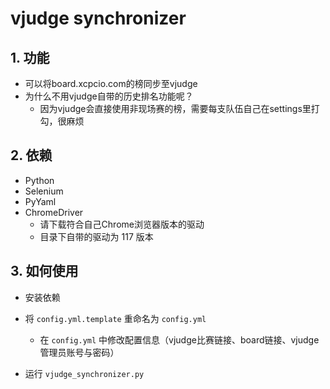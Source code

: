 # vjudge synchronizer

## 1. 功能

* 可以将board.xcpcio.com的榜同步至vjudge
* 为什么不用vjudge自带的历史排名功能呢？
  * 因为vjudge会直接使用非现场赛的榜，需要每支队伍自己在settings里打勾，很麻烦

## 2. 依赖

* Python
* Selenium
* PyYaml
* ChromeDriver
  * 请下载符合自己Chrome浏览器版本的驱动
  * 目录下自带的驱动为 117 版本


## 3. 如何使用

* 安装依赖
* 将 `config.yml.template` 重命名为 `config.yml`
  * 在 `config.yml` 中修改配置信息（vjudge比赛链接、board链接、vjudge管理员账号与密码）

* 运行 `vjudge_synchronizer.py`

